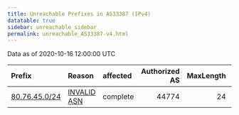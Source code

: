 ```yaml
---
title: Unreachable Prefixes in AS33387 (IPv4)
datatable: true
sidebar: unreachable_sidebar
permalink: unreachable_AS33387-v4.html
---
```


Data as of 2020-10-16 12:00:00 UTC


<div class="datatable-begin"></div>

| Prefix                                               | Reason                                                                                               | affected   |   Authorized AS |   MaxLength | Anchor                                         |   unreachable /24s |
|:-----------------------------------------------------|:-----------------------------------------------------------------------------------------------------|:-----------|----------------:|------------:|:-----------------------------------------------|-------------------:|
| [80.76.45.0/24](https://stat.ripe.net/80.76.45.0/24) | [INVALID ASN](https://rpki-validator.ripe.net/announcement-preview?asn=AS33387&prefix=80.76.45.0/24) | complete   |           44774 |          24 | [RIPE](unreachable_RIPE_NCC_RPKI_Root-v4.html) |                  1 |

<div class="datatable-end"></div>